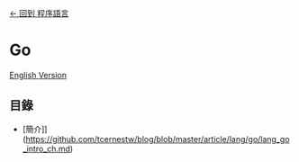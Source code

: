 [<- 回到 程序語言](https://github.com/tcernestw/blog/blob/master/article/lang/lang_index_en.md)

# Go
[English Version](https://github.com/tcernestw/blog/blob/master/article/lang/go/lang_go_index_en.md)

## 目錄
* [簡介]](https://github.com/tcernestw/blog/blob/master/article/lang/go/lang_go_intro_ch.md)